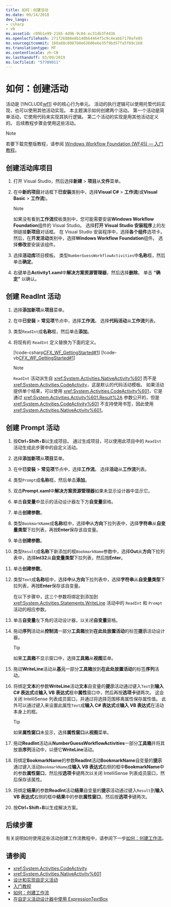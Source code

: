 ```yaml
---
title: 如何：创建活动
ms.date: 09/14/2018
dev_langs:
- csharp
- vb
ms.assetid: c09b1e99-21b5-4d96-9c04-ec31db3f4436
ms.openlocfilehash: 271f26888e8b140b64464f5c9c4eabb7170afe05
ms.sourcegitcommit: 160a88c8087b0e63606e6e35f9bd57fa5f69c168
ms.translationtype: MT
ms.contentlocale: zh-CN
ms.lasthandoff: 03/09/2019
ms.locfileid: "57709011"
---
```

# <a name="how-to-create-an-activity"></a>如何：创建活动

活动是 [!INCLUDE[wf1](../../../includes/wf1-md.md)] 中的核心行为单元。 活动的执行逻辑可以使用托管代码实现，也可以使用其他活动实现。 本主题演示如何创建两个活动。 第一个活动是简单活动，它使用代码来实现其执行逻辑。 第二个活动的实现是用其他活动定义的。 后续教程步骤会使用这些活动。

> [!NOTE]
> 若要下载完整版教程，请参阅 [Windows Workflow Foundation (WF45) — 入门教程](https://go.microsoft.com/fwlink/?LinkID=248976)。

## <a name="create-the-activity-library-project"></a>创建活动库项目

1.  打开 Visual Studio，然后选择**新建** > **项目**从**文件**菜单。

2.  在中**新的项目**对话框下**已安装**类别中，选择**Visual C#** > **工作流**(或**Visual Basic** > **工作流**)。

    > [!NOTE]
    > 如果没有看到**工作流**模板类别中，您可能需要安装**Windows Workflow Foundation**组件的 Visual Studio。 选择**打开 Visual Studio 安装程序**上的左侧链接**新项目**对话框。 在 Visual Studio 安装程序中，选择**各个组件**选项卡。然后，在**开发活动**类别中，选择**Windows Workflow Foundation**组件。 选择**修改**要安装该组件。

3. 选择**活动库**项目模板。 类型`NumberGuessWorkflowActivities`中**名称**框，然后单击**确定**。

4.  右键单击**Activity1.xaml**中**解决方案资源管理器**，然后选择**删除**。 单击 **“确定”** 以确认。

## <a name="create-the-readint-activity"></a>创建 ReadInt 活动

1.  选择**添加新项**从**项目**菜单。

2.  在中**已安装** > **常见项**节点中，选择**工作流**。 选择**代码活动**从**工作流**列表。

3.  类型`ReadInt`成**名称**框，然后单击**添加**。

4.  将现有的 `ReadInt` 定义替换为下面的定义。

     [!code-csharp[CFX_WF_GettingStarted#1](~/samples/snippets/csharp/VS_Snippets_CFX/cfx_wf_gettingstarted/cs/readint.cs#1)]
     [!code-vb[CFX_WF_GettingStarted#1](~/samples/snippets/visualbasic/VS_Snippets_CFX/cfx_wf_gettingstarted/vb/readint.vb#1)]

    > [!NOTE]
    > `ReadInt` 活动派生自 <xref:System.Activities.NativeActivity%601> 而不是 <xref:System.Activities.CodeActivity>，这是默认的代码活动模板。 如果活动提供单个结果，可以使用 <xref:System.Activities.CodeActivity%601>，它是通过 <xref:System.Activities.Activity%601.Result%2A> 参数公开的，但是 <xref:System.Activities.CodeActivity%601> 不支持使用书签，因此使用 <xref:System.Activities.NativeActivity%601>。

## <a name="create-the-prompt-activity"></a>创建 Prompt 活动

1.  按**Ctrl**+**Shift**+**B**以生成项目。 通过生成项目，可以使用此项目中的 `ReadInt` 活动生成此步骤中的自定义活动。

2.  选择**添加新项**从**项目**菜单。

3.  在中**已安装** > **常见项**节点中，选择**工作流**。 选择**活动**从**工作流**列表。

4.  类型`Prompt`成**名称**框，然后单击**添加**。

5.  双击**Prompt.xaml**中**解决方案资源管理器**如果未显示设计器中显示它。

6.  单击**自变量**中显示的活动设计器左下方**自变量**窗格。

7.  单击**创建参数**。

8.  类型`BookmarkName`成**名称**框中，选择**中**从**方向**下拉列表中，选择**字符串**从**自变量类型**下拉列表，再按**Enter**保存该自变量。

9. 单击**创建参数**。

10. 类型`Result`成**名称**下新添加的框`BookmarkName`参数中，选择**Out**从**方向**下拉列表中，选择**Int32**从**自变量类型**下拉列表，然后按**Enter**。

11. 单击**创建参数**。

12. 类型`Text`成**名称**框中，选择**中**从**方向**下拉列表中，选择**字符串**从**自变量类型**下拉列表，再按**Enter**保存该自变量。

     在以下步骤中，这三个参数将绑定到添加到 <xref:System.Activities.Statements.WriteLine> 活动中的 `ReadInt` 和 `Prompt` 活动的相应参数。

13. 单击**自变量**左下角的活动设计器，以关闭**自变量**窗格。

14. 拖动**序列**活动从**控制流**一部分**工具箱**放到**在此处放置活动**的标签**提示**活动设计器。

    > [!TIP]
    > 如果**工具箱**不显示窗口中，选择**工具箱**从**视图**菜单。

15. 拖动**WriteLine**活动从**基元**一部分**工具箱**放到**在此处放置活动**的标签**序列**活动。

16. 将绑定**文本**的参数**WriteLine**活动**文本**自变量的**提示**活动通过键入`Text`到**输入 C# 表达式**或**输入 VB 表达式**框中**属性**窗口中，然后再按**选项卡**键两次。 这会关闭 IntelliSense 列表成员窗口，并通过将选择范围移离属性保存属性值。 此外可以通过键入来设置此属性`Text`成**输入 C# 表达式**或**输入 VB 表达式**在活动本身上的框。

    > [!TIP]
    > 如果**属性窗口**未显示，选择**属性窗口**从**视图**菜单。

17. 拖动**ReadInt**活动从**NumberGuessWorkflowActivities**一部分**工具箱**并将其放置**序列**活动中，以便它**WriteLine**活动。

18. 将绑定**BookmarkName**的参数**ReadInt**活动**BookmarkName**自变量的**提示**通过键入活动`BookmarkName`成**输入 VB 表达式**右侧的框中**BookmarkName**中的参数**属性窗口**，然后按**选项卡**键两次以关闭 IntelliSense 列表成员窗口，然后保存该属性。

19. 将绑定**结果**的参数**ReadInt**活动**结果**自变量的**提示**活动通过键入`Result`到**输入 VB 表达式**右侧的框中**结果**中的参数**属性窗口**，然后按**选项卡**键两次。

20. 按**Ctrl**+**Shift**+**B**以生成解决方案。

## <a name="next-steps"></a>后续步骤

有关说明如何使用这些活动创建工作流教程中，请参阅下一步[如何：创建工作流](how-to-create-a-workflow.md)。

## <a name="see-also"></a>请参阅

- <xref:System.Activities.CodeActivity>
- <xref:System.Activities.NativeActivity%601>
- [设计和实现自定义活动](designing-and-implementing-custom-activities.md)
- [入门教程](getting-started-tutorial.md)
- [如何：创建工作流](how-to-create-a-workflow.md)
- [在自定义活动设计器中使用 ExpressionTextBox](./samples/using-the-expressiontextbox-in-a-custom-activity-designer.md)